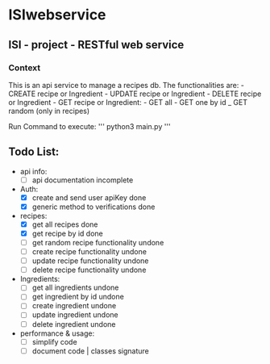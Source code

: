 # ISIwebservice
## ISI - project - RESTful web service

### Context

This is an api service to manage a recipes db. The functionalities are:
	- CREATE recipe or Ingredient
	- UPDATE recipe or Ingredient
	- DELETE recipe or Ingredient
	- GET recipe or Ingredient:
		- GET all
		- GET one by id
		_ GET random (only in recipes)

Run Command to execute:
'''
python3 main.py
'''

## Todo List:

* api info:
	- [ ] api documentation incomplete

* Auth:
	- [x] create and send user apiKey done
	- [x] generic method to verifications done

* recipes:
	- [x] get all recipes done
	- [x] get recipe by id done
	- [ ] get random recipe functionality undone 
	- [ ] create recipe functionality undone
	- [ ] update recipe functionality undone
	- [ ] delete recipe functionality undone

* Ingredients:
	- [ ] get all ingredients undone
	- [ ] get ingredient by id undone
	- [ ] create ingredient undone
	- [ ] update ingredient undone
	- [ ] delete ingredient undone

* performance & usage:
	- [ ] simplify code
	- [ ] document code | classes signature
